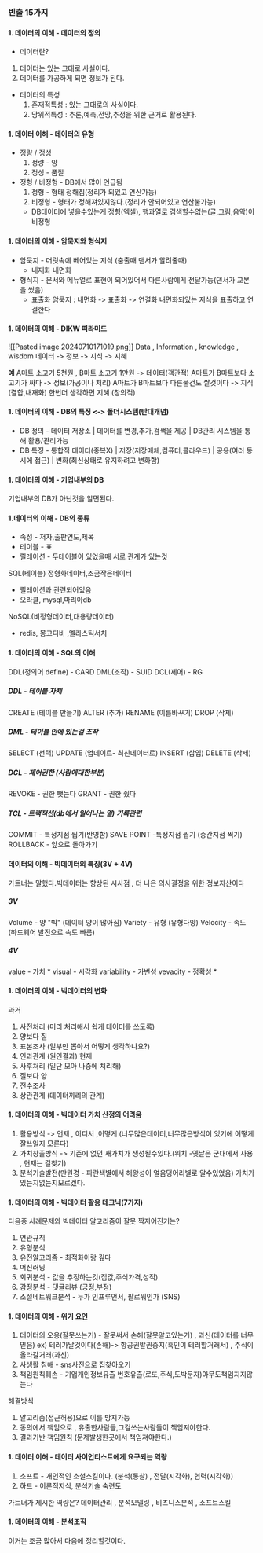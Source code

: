 ### 빈출 15가지
#### 1. 데이터의 이해 - 데이터의 정의 
- 데이터란? 
1. 데이터는 있는 그대로 사실이다.
2. 데이터를 가공하게 되면 정보가 된다.
- 데이터의 특성
	 1. 존재적특성 : 있는 그대로의 사실이다.
	 2. 당위적특성 : 추론,예측,전망,추정을 위한 근거로 활용된다.

#### 1. 데이터 이해 - 데이터의 유형
- 정량 / 정성
	1. 정량 - 양
	2. 정성 - 품질
- 정형 / 비정형 - DB에서 많이 언급됨
	1. 정형 - 형태 정해짐(정리가 되있고 연산가능)
	2. 비정형 - 형태가 정해져있지않다.(정리가 안되어있고 연산불가능)
	- DB데이터에 넣을수있는게 정형(엑셀), 행과열로 검색할수없는(글,그림,음악)이 비정형

#### 1. 데이터의 이해 - 암묵지와 형식지
- 암묵지 - 머릿속에 베어있는 지식 (춤출때 댄서가 알려줄때) 
	- 내재화 내면화
- 형식지 - 문서와 메뉴얼로 표현이 되어있어서 다른사람에게 전달가능(댄서가 교본을 썼음)
	- 표출화
암묵지 : 내면화 -> 표출화 -> 연결화
내면화되있는 지식을 표출하고 연결한다
#### 1. 데이터의 이해 - DIKW 피라미드
![[Pasted image 20240710171019.png]]
Data , Information , knowledge  , wisdom
데이터 -> 정보 -> 지식 -> 지혜

**예**
A마트 소고기 5천원 , B마트 소고기 1만원
-> 데이터(객관적)
A마트가 B마트보다 소고기가 싸다 
-> 정보(가공이나 처리)
A마트가 B마트보다 다른물건도 쌀것이다
-> 지식(결합,내재화)
한번더 생각하면 지혜 (창의적)


#### 1. 데이터의 이해 - DB의 특징 <-> 폴더시스템(반대개념)
- DB 정의 - 데이터 저장소 | 데이터를 변경,추가,검색을 제공 | DB관리 시스템을 통해 활용/관리가능
- DB 특징 - 통합적 데이터(중복X) | 저장(저장매체,컴퓨터,클라우드) | 공용(여러 동시에 접근) | 변화(최신상태로 유지하려고 변화함)


#### 1. 데이터의 이해 - 기업내부의 DB
기업내부의 DB가 아닌것을 알면된다.

#### 1.데이터의 이해 - DB의 종류
- 속성 - 저자,출판연도,제목
- 테이블 - 표
- 릴레이션 - 두테이블이 있었을때 서로 관계가 있는것

SQL(테이블)  정형화데이터,조금작은데이터
- 릴레이션과 관련되어있음
- 오라클, mysql,마리아db

NoSQL(비정형데이터,대용량데이터)
- redis, 몽고디비 ,엘라스틱서치

#### 1. 데이터의 이해 - SQL의 이해
DDL(정의어 define) - CARD
DML(조작) - SUID
DCL(제어) - RG
##### DDL -  테이블 자체
CREATE (테이블 만들기)
ALTER (추가)
RENAME (이름바꾸기)
DROP (삭제)
##### DML - 테이블 안에 있는걸 조작
SELECT (선택)
UPDATE (업데이트- 최신데이터로)
INSERT (삽입)
DELETE (삭제)
##### DCL - 제어권한 (사람에대한부분)
REVOKE - 권한 뺏는다
GRANT - 권한 줬다
##### TCL - 트랙잭션(db에서 일어나는 일) 기록관련
COMMIT - 특정지점 찝기(반영함)
SAVE POINT -특정지점 찝기 (중간지점 찍기)
ROLLBACK - 앞으로 돌아가기


#### 데이터의 이해 - 빅데이터의 특징(3V + 4V)
가트너는 말했다.빅데이터는  향상된 시사점 , 더 나은 의사결정을 위한 정보자산이다
##### 3V
Volume - 양 "빅" (데이터 양이 많아짐)
Variety - 유형 (유형다양)
Velocity - 속도 (하드웨어 발전으로 속도 빠름)
##### 4V
value - 가치 *
visual - 시각화
variability  - 가변성
vevacity - 정확성 *
#### 1. 데이터의 이해 - 빅데이터의 변화

과거 
1. 사전처리 (미리 처리해서 쉽게 데이터를 쓰도록)
2. 양보다 질
3. 표본조사 (일부만 뽑아서 어떻게 생각하나요?)
4. 인과관계 (원인결과)
현재
1. 사후처리 (일단 모아 나중에 처리해)
2. 질보다 양
3. 전수조사
4. 상관관계 (데이터끼리의 관계)

#### 1. 데이터의 이해 - 빅데이터 가치 산정의 어려움
1. 활용방식 -> 언제 , 어디서 ,어떻게 (너무많은데이터,너무많은방식이 있기에 어떻게 잘쓰일지 모른다)
2. 가치창출방식 -> 기존에 없던 새가치가 생성될수있다.(위치 -옛날은 군대에서 사용 , 현재는  길찾기)
3. 분석기술발전(만원경 - 파란색별에서 해왕성이 얼음덩어리별로 알수있었음) 가치가있는지없는지모르겠다.

#### 1. 데이터의 이해 - 빅데이터 활용 테크닉(7가지)
다음중 사례문제와 빅데이터 알고리즘이 잘못 짝지어진거는?

1. 연관규칙
2. 유형분석
3. 유전알고리즘 - 최적화이랑 깊다
4. 머신러닝
5. 회귀분석 - 값을 추정하는것(집값,주식가격,성적)
6. 감정분석 - 댓글리뷰 (긍정,부정)
7. 소셜네트워크분석 - 누가 인프루언서, 팔로워인가 (SNS)

#### 1. 데이터의 이해 - 위기 요인
1. 데이터의 오용(잘못쓰는거) - 잘못써서 손해(잘못알고있는거) , 과신(데이터를 너무믿음) ex) 테러가날것이다(손해)-> 항공권발권중지(흑인이 테러할거래서) , 주식이 올라갈거래(과신)
2. 사생활 침해 - sns사진으로 집찾아오기
3. 책임원칙훼손 - 기업개인정보유출 번호유출(로또,주식,도박문자)아무도책임지지않는다

해결방식 
1. 알고리즘(접근허용)으로 이를 방지가능
2. 동의에서 책임으로 , 유출한사람들,그걸쓰는사람들이 책임져야한다.
3. 결과기반 책임원칙 (문제발생한곳에서 책임져야한다.)


#### 1. 데이터 이해 - 데이터 사이언티스트에게 요구되는 역량
1. 소프트 - 개인적인 소셜스킬이다. (분석(통찰) , 전달(시각화), 협력(시각화))
2. 하드 - 이론적지식, 분석기술 숙련도

가트너가 제시한 역량은? 데이터관리 , 분석모델링 , 비즈니스분석 , 소프트스킬



#### 1. 데이터의 이해 - 분석조직
이거는 조금 많아서 다음에 정리할것이다.
